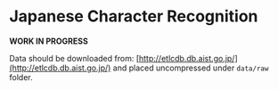 # Japanese Character Recognition

**WORK IN PROGRESS**

Data should be downloaded from: [http://etlcdb.db.aist.go.jp/](http://etlcdb.db.aist.go.jp/) and placed uncompressed under `data/raw` folder.